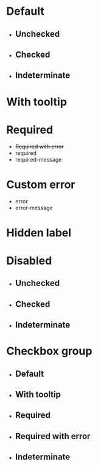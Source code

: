 # Default

- ## Unchecked
- ## Checked
- ## Indeterminate

# With tooltip

# Required

- ~~Required with error~~
- required
- required-message

# Custom error
- error
- error-message

# Hidden label

# Disabled

- ## Unchecked
- ## Checked
- ## Indeterminate

# Checkbox group

- ## Default
- ## With tooltip
- ## Required
- ## Required with error
- ## Indeterminate